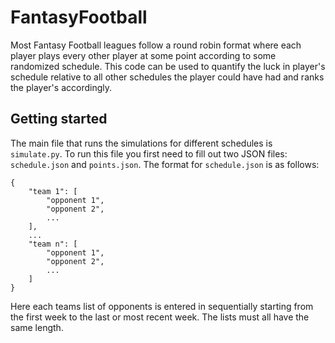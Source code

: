 # FantasyFootball

Most Fantasy Football leagues follow a round robin format where each player plays every other player at some point according to some randomized schedule. This code can be used to quantify the luck in player's schedule relative to all other schedules the player could have had and ranks the player's accordingly.

## Getting started

The main file that runs the simulations for different schedules is `simulate.py`. To run this file you first need to fill out two JSON files: `schedule.json` and `points.json`. The format for `schedule.json` is as follows:

```
{
    "team 1": [
        "opponent 1",
        "opponent 2",
        ...
    ],
    ...
    "team n": [
        "opponent 1",
        "opponent 2",
        ...
    ]
}
```

Here each teams list of opponents is entered in sequentially starting from the first week to the last or most recent week. The lists must all have the same length.

